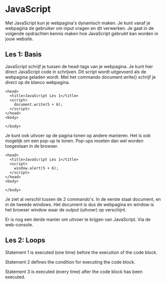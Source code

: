 # JavaScript

Met JavaScript kun je webpagina's dynamisch maken. Je kunt vanaf je webpagina de gebruiker om input vragen en dit verwerken. Je gaat in de volgende opdrachten kennis maken hoe JavaScript gebruikt kan worden in jouw website.

## Les 1: Basis

JavaScript schrijf je tussen de head-tags van je webpagina. Je kunt hier direct JavaScript code in schrijven. Dit script wordt uitgevoerd als de webpagina geladen wordt. Met het commando document.write() schrijf je direct op de blanco webpagina.

```
<head>
  <title>JavaScript Les 1</title>
  <script>
    document.write(5 + 6);
  </script>
</head>
<body>
  
</body>
```

Je kunt ook uitvoer op de pagina tonen op andere manieren. Het is ook mogelijk om een pop-up te tonen. Pop-ups moeten dan wel worden toegestaan in de browser.

```
<head>
  <title>JavaScript Les 1</title>
  <script>
    window.alert(5 + 6);
  </script>
</head>
<body>
  
</body>
```

Je ziet al verschil tussen de 2 commando's. In de eerste staat document, en in de tweede windows. Het document is dus de webpagina en window is het browser window waar de output (uitvoer) op verschijnt. 

Er is nog een derde manier om uitvoer te krijgen van JavaScript. Via de web-console.

## Les 2: Loops

Statement 1 is executed (one time) before the execution of the code block.

Statement 2 defines the condition for executing the code block.

Statement 3 is executed (every time) after the code block has been executed.


